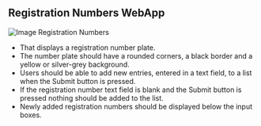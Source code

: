 ## Registration Numbers WebApp
![Image Registration Numbers](http://backend-basics.projectcodex.co/reg_number_select_town.jpg)

* That displays a registration number plate.
* The number plate should have a rounded corners, a black border and a yellow or silver-grey background.
* Users should be able to add new entries, entered in a text field, to a list when the Submit button is pressed.
* If the registration number text field is blank and the Submit button is pressed nothing should be added to the list.
* Newly added registration numbers should be displayed below the input boxes.

